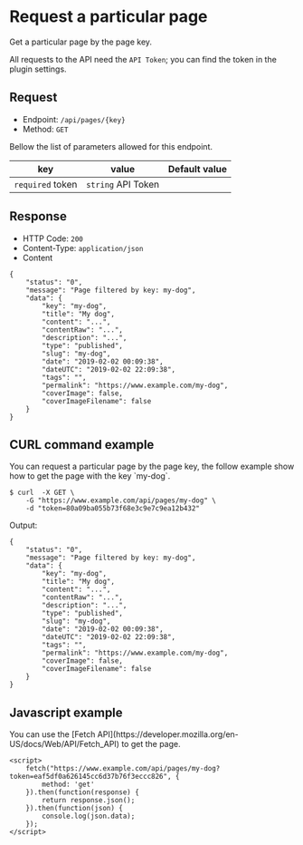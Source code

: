 # Request a particular page
<!-- position: 3 -->

Get a particular page by the page key.

All requests to the API need the `API Token`; you can find the token in the plugin settings.

<h2 id="request">Request</h2>

- Endpoint: `/api/pages/{key}`
- Method: `GET`

Bellow the list of parameters allowed for this endpoint.

| key | value | Default value |
|-----|-------|---------------|
| `required` token | `string` API Token | |

<h2 id="response">Response</h2>

- HTTP Code: `200`
- Content-Type: `application/json`
- Content

```
{
	"status": "0",
	"message": "Page filtered by key: my-dog",
	"data": {
		"key": "my-dog",
		"title": "My dog",
		"content": "...",
		"contentRaw": "...",
		"description": "...",
		"type": "published",
		"slug": "my-dog",
		"date": "2019-02-02 00:09:38",
		"dateUTC": "2019-02-02 22:09:38",
		"tags": "",
		"permalink": "https://www.example.com/my-dog",
		"coverImage": false,
		"coverImageFilename": false
	}
}
```

<h2 id="curl-example">CURL command example</h2>
You can request a particular page by the page key, the follow example show how to get the page with the key `my-dog`.

```
$ curl	-X GET \
	-G "https://www.example.com/api/pages/my-dog" \
	-d "token=80a09ba055b73f68e3c9e7c9ea12b432"
```

Output:
```
{
	"status": "0",
	"message": "Page filtered by key: my-dog",
	"data": {
		"key": "my-dog",
		"title": "My dog",
		"content": "...",
		"contentRaw": "...",
		"description": "...",
		"type": "published",
		"slug": "my-dog",
		"date": "2019-02-02 00:09:38",
		"dateUTC": "2019-02-02 22:09:38",
		"tags": "",
		"permalink": "https://www.example.com/my-dog",
		"coverImage": false,
		"coverImageFilename": false
	}
}
```

<h2 id="javascript-example">Javascript example</h2>
You can use the [Fetch API](https://developer.mozilla.org/en-US/docs/Web/API/Fetch_API) to get the page.

```
<script>
	fetch("https://www.example.com/api/pages/my-dog?token=eaf5df0a626145cc6d37b76f3eccc826", {
		method: 'get'
	}).then(function(response) {
		return response.json();
	}).then(function(json) {
		console.log(json.data);
	});
</script>
```

